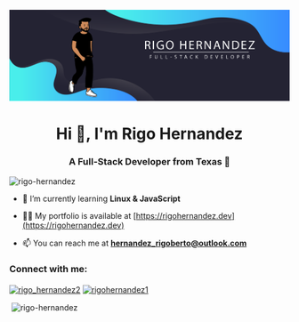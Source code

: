 
![Rigo Hernandez Banner](bannertestfinal.png "Rigo Hernandez Banner")

<h1 align="center">Hi 👋, I'm Rigo Hernandez</h1>
<h3 align="center">A Full-Stack Developer from Texas 🌵</h3>

<p align="left"> <img src="https://komarev.com/ghpvc/?username=rigo-hernandez" alt="rigo-hernandez" /> </p>

- 🌱 I’m currently learning **Linux & JavaScript**

- 👨‍💻 My portfolio is available at [https://rigohernandez.dev](https://rigohernandez.dev)

- 📫 You can reach me at **hernandez_rigoberto@outlook.com**

<p align="left">
<h3 align="left">Connect with me:</h3>
<a href="https://twitter.com/rigo_hernandez2" target="blank"><img align="center" src="https://cdn.jsdelivr.net/npm/simple-icons@3.0.1/icons/twitter.svg" alt="rigo_hernandez2" height="30" width="40" /></a>
<a href="https://linkedin.com/in/rigohernandez1" target="blank"><img align="center" src="https://cdn.jsdelivr.net/npm/simple-icons@3.0.1/icons/linkedin.svg" alt="rigohernandez1" height="30" width="40" /></a>
</p>

<p>&nbsp;<img align="center" src="https://github-readme-stats.vercel.app/api?username=rigo-hernandez&show_icons=true" alt="rigo-hernandez" /></p>
